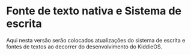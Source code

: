 # Fonte de texto nativa e Sistema de escrita

Aqui nesta versão serão colocados atualizações do sistema de escrita e fontes de textos ao decorrer do desenvolvimento do KiddieOS.

